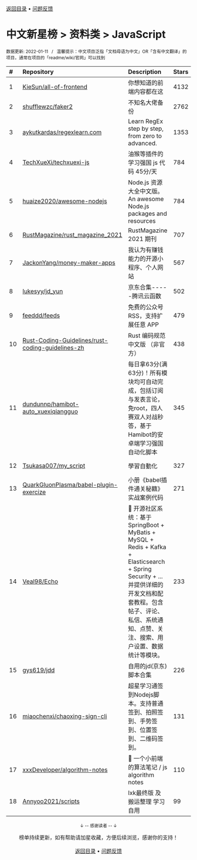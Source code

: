 <a href="https://gitee.com/GrowingGit/GitHub-Chinese-Top-Charts#github中文排行榜">返回目录</a> • <a href="/content/docs/feedback.md">问题反馈</a>

# 中文新星榜 > 资料类 > JavaScript
<sub>数据更新: 2022-01-11&nbsp;&nbsp;&nbsp;/&nbsp;&nbsp;&nbsp;温馨提示：中文项目泛指「文档母语为中文」OR「含有中文翻译」的项目，通常在项目的「readme/wiki/官网」可以找到</sub>

|#|Repository|Description|Stars|Updated|Created|
|:-|:-|:-|:-|:-|:-|
|1|[KieSun/all-of-frontend](https://github.com/KieSun/all-of-frontend)|你想知道的前端内容都在这|4132|2021-10-20|2021-02-24|
|2|[shufflewzc/faker2](https://github.com/shufflewzc/faker2)|不知名大佬备份|2762|2022-01-10|2021-06-10|
|3|[aykutkardas/regexlearn.com](https://github.com/aykutkardas/regexlearn.com)|Learn RegEx step by step, from zero to advanced.|1353|2022-01-09|2021-08-28|
|4|[TechXueXi/techxuexi-js](https://github.com/TechXueXi/techxuexi-js)|油猴等插件的 学习强国 js 代码 45分/天|784|2021-12-23|2021-10-11|
|5|[huaize2020/awesome-nodejs](https://github.com/huaize2020/awesome-nodejs)|Node.js 资源大全中文版。An awesome Node.js packages and resources|784|2022-01-10|2021-04-13|
|6|[RustMagazine/rust_magazine_2021](https://github.com/RustMagazine/rust_magazine_2021)|RustMagazine 2021 期刊|707|2022-01-09|2021-01-21|
|7|[JackonYang/money-maker-apps](https://github.com/JackonYang/money-maker-apps)|我认为有赚钱能力的开源小程序、个人网站|567|2022-01-05|2021-01-28|
|8|[lukesyy/jd_yun](https://github.com/lukesyy/jd_yun)|京东合集-----腾讯云函数|502|2022-01-10|2021-06-11|
|9|[feeddd/feeds](https://github.com/feeddd/feeds)|免费的公众号 RSS，支持扩展任意 APP|479|2022-01-09|2021-08-17|
|10|[Rust-Coding-Guidelines/rust-coding-guidelines-zh](https://github.com/Rust-Coding-Guidelines/rust-coding-guidelines-zh)|Rust 编码规范 中文版 （非官方）|438|2022-01-10|2021-04-02|
|11|[dundunnp/hamibot-auto_xuexiqiangguo](https://github.com/dundunnp/hamibot-auto_xuexiqiangguo)|每日拿63分(满63分)！所有模块均可自动完成，包括订阅与发表言论，免root，四人赛双人对战秒答，基于Hamibot的安卓端学习强国自动化脚本|345|2022-01-10|2021-11-24|
|12|[Tsukasa007/my_script](https://github.com/Tsukasa007/my_script)|學習自動化|327|2022-01-06|2021-06-28|
|13|[QuarkGluonPlasma/babel-plugin-exercize](https://github.com/QuarkGluonPlasma/babel-plugin-exercize)|小册《babel插件通关秘籍》实战案例代码|271|2021-09-13|2021-04-04|
|14|[Veal98/Echo](https://github.com/Veal98/Echo)|🦄 开源社区系统：基于 SpringBoot + MyBatis + MySQL + Redis + Kafka + Elasticsearch + Spring Security + ... 并提供详细的开发文档和配套教程。包含帖子、评论、私信、系统通知、点赞、关注、搜索、用户设置、数据统计等模块。|233|2021-09-30|2021-01-17|
|15|[gys619/jdd](https://github.com/gys619/jdd)|自用的jd(京东)脚本合集|226|2021-12-13|2021-09-02|
|16|[miaochenxi/chaoxing-sign-cli](https://github.com/miaochenxi/chaoxing-sign-cli)|超星学习通签到Nodejs脚本。支持普通签到、拍照签到、手势签到、位置签到、二维码签到。|131|2021-12-06|2021-10-25|
|17|[xxxDeveloper/algorithm-notes](https://github.com/xxxDeveloper/algorithm-notes)|📝 一个小前端的算法笔记 / js algorithm notes|110|2021-12-08|2021-07-15|
|18|[Annyoo2021/scripts](https://github.com/Annyoo2021/scripts)|lxk最终版 及 搬运整理 学习自用|99|2021-12-13|2021-08-01|

<div align="center">
    <p><sub>↓ -- 感谢读者 -- ↓</sub></p>
    榜单持续更新，如有帮助请加星收藏，方便后续浏览，感谢你的支持！
</div>

<br/>

<div align="center"><a href="https://gitee.com/GrowingGit/GitHub-Chinese-Top-Charts#github中文排行榜">返回目录</a> • <a href="/content/docs/feedback.md">问题反馈</a></div>
